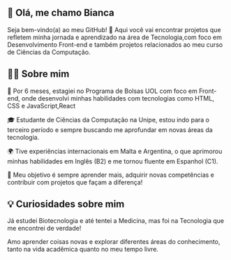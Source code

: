  ## 👋 Olá, me chamo Bianca 
Seja bem-vindo(a) ao meu GitHub! 🚀 Aqui você vai encontrar projetos que refletem minha jornada e aprendizado na área de Tecnologia,com foco em Desenvolvimento Front-end e também projetos relacionados ao meu curso de Ciências da Computação.

 ## 🧑‍💻 Sobre mim
💼 Por 6 meses, estagiei no Programa de Bolsas UOL com foco em Front-end, onde desenvolvi minhas habilidades com tecnologias como HTML, CSS e JavaScript,React

🎓 Estudante de Ciências da Computação na Unipe, estou indo para o terceiro período e sempre buscando me aprofundar em novas áreas da tecnologia.

🌍 Tive experiências internacionais em Malta e Argentina, o que aprimorou minhas habilidades em Inglês (B2) e me tornou fluente em Espanhol (C1).

🎯 Meu objetivo é sempre aprender mais, adquirir novas competências e contribuir com projetos que façam a diferença!

## 💡 Curiosidades sobre mim
Já estudei Biotecnologia e até tentei a Medicina, mas foi na Tecnologia que me encontrei de verdade!

Amo aprender coisas novas e explorar diferentes áreas do conhecimento, tanto na vida acadêmica quanto no meu tempo livre.

<!---
Biancassc/Biancassc is a ✨ special ✨ repository because its `README.md` (this file) appears on your GitHub profile.
You can click the Preview link to take a look at your changes.
--->
